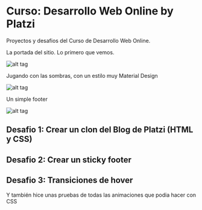 # Curso: Desarrollo Web Online by Platzi
Proyectos y desafios del Curso de Desarrollo Web Online.

La portada del sitio. Lo primero que vemos.

![alt tag](http://i.imgur.com/o8FNkc6.png)

Jugando con las sombras, con un estilo muy Material Design

![alt tag](http://i.imgur.com/jgSUD74.png)

Un simple footer

![alt tag](http://i.imgur.com/Sv7C49b.png)

## Desafio 1: Crear un clon del Blog de Platzi (HTML y CSS)

## Desafio 2: Crear un sticky footer

## Desafio 3: Transiciones de hover

Y también hice unas pruebas de todas las animaciones que podia hacer con CSS

